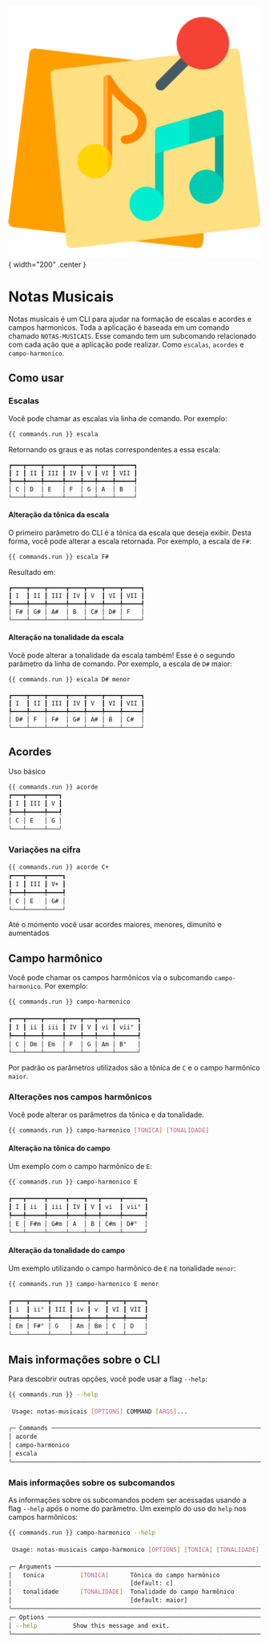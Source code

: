 ![logo do projeto](assets/logo.png){ width="200" .center }
# Notas Musicais

Notas musicais é um CLI para ajudar na formação de escalas e acordes e campos harmonicos.
Toda a aplicação é baseada em um comando chamado `NOTAS-MUSICAIS`. Esse comando tem um subcomando relacionado com cada ação que a aplicação pode realizar. Como `escalas`, `acordes` e `campo-harmonico`.

## Como usar
### Escalas

Você pode chamar as escalas via linha de comando. Por exemplo:


```bash
{{ commands.run }} escala
```

Retornando os graus e as notas correspondentes a essa escala:

```
┏━━━┳━━━━┳━━━━━┳━━━━┳━━━┳━━━━┳━━━━━┓
┃ I ┃ II ┃ III ┃ IV ┃ V ┃ VI ┃ VII ┃
┡━━━╇━━━━╇━━━━━╇━━━━╇━━━╇━━━━╇━━━━━┩
│ C │ D  │ E   │ F  │ G │ A  │ B   │
└───┴────┴─────┴────┴───┴────┴─────┘
```

#### Alteração da tônica da escala

O primeiro parâmetro do CLI é a tônica da escala que deseja exibir. Desta forma, você pode alterar a escala retornada. Por exemplo, a escala de `F#`:

```bash
{{ commands.run }} escala F#
```

Resultado em:

```
┏━━━━┳━━━━┳━━━━━┳━━━━┳━━━━┳━━━━┳━━━━━┓
┃ I  ┃ II ┃ III ┃ IV ┃ V  ┃ VI ┃ VII ┃
┡━━━━╇━━━━╇━━━━━╇━━━━╇━━━━╇━━━━╇━━━━━┩
│ F# │ G# │ A#  │ B  │ C# │ D# │ F   │
└────┴────┴─────┴────┴────┴────┴─────┘
```

#### Alteração na tonalidade da escala

Você pode alterar a tonalidade da escala também! Esse é o segundo parâmetro da linha de comando. Por exemplo, a escala de `D#` maior:

```
{{ commands.run }} escala D# menor

┏━━━━┳━━━━┳━━━━━┳━━━━┳━━━━┳━━━━┳━━━━━┓
┃ I  ┃ II ┃ III ┃ IV ┃ V  ┃ VI ┃ VII ┃
┡━━━━╇━━━━╇━━━━━╇━━━━╇━━━━╇━━━━╇━━━━━┩
│ D# │ F  │ F#  │ G# │ A# │ B  │ C#  │
└────┴────┴─────┴────┴────┴────┴─────┘

```


## Acordes

Uso básico

```bash
{{ commands.run }} acorde
┏━━━┳━━━━━┳━━━┓
┃ I ┃ III ┃ V ┃
┡━━━╇━━━━━╇━━━┩
│ C │ E   │ G │
└───┴─────┴───┘
```

### Variações na cifra

```bash
{{ commands.run }} acorde C+
┏━━━┳━━━━━┳━━━━┓
┃ I ┃ III ┃ V+ ┃
┡━━━╇━━━━━╇━━━━┩
│ C │ E   │ G# │
└───┴─────┴────┘
```

Até o momento você usar acordes maiores, menores, dimunito e aumentados


## Campo harmônico

Você pode chamar os campos harmônicos via o subcomando `campo-harmonico`. Por exemplo:

```bash
{{ commands.run }} campo-harmonico

┏━━━┳━━━━┳━━━━━┳━━━━┳━━━┳━━━━┳━━━━━━┓
┃ I ┃ ii ┃ iii ┃ IV ┃ V ┃ vi ┃ vii° ┃
┡━━━╇━━━━╇━━━━━╇━━━━╇━━━╇━━━━╇━━━━━━┩
│ C │ Dm │ Em  │ F  │ G │ Am │ B°   │
└───┴────┴─────┴────┴───┴────┴──────┘
```

Por padrão os parâmetros utilizados são a tônica de `C` e o campo harmônico `maior`.

### Alterações nos campos harmônicos

Você pode alterar os parâmetros da tônica e da tonalidade.

```bash
{{ commands.run }} campo-harmonico [TONICA] [TONALIDADE]
```

#### Alteração na tônica do campo

Um exemplo com o campo harmônico de `E`:

```bash
{{ commands.run }} campo-harmonico E

┏━━━┳━━━━━┳━━━━━┳━━━━┳━━━┳━━━━━┳━━━━━━┓
┃ I ┃ ii  ┃ iii ┃ IV ┃ V ┃ vi  ┃ vii° ┃
┡━━━╇━━━━━╇━━━━━╇━━━━╇━━━╇━━━━━╇━━━━━━┩
│ E │ F#m │ G#m │ A  │ B │ C#m │ D#°  │
└───┴─────┴─────┴────┴───┴─────┴──────┘
```

#### Alteração da tonalidade do campo

Um exemplo utilizando o campo harmônico de `E` na tonalidade `menor`:

```bash
{{ commands.run }} campo-harmonico E menor

┏━━━━┳━━━━━┳━━━━━┳━━━━┳━━━━┳━━━━┳━━━━━┓
┃ i  ┃ ii° ┃ III ┃ iv ┃ v  ┃ VI ┃ VII ┃
┡━━━━╇━━━━━╇━━━━━╇━━━━╇━━━━╇━━━━╇━━━━━┩
│ Em │ F#° │ G   │ Am │ Bm │ C  │ D   │
└────┴─────┴─────┴────┴────┴────┴─────┘
```

## Mais informações sobre o CLI

Para descobrir outras opções, você pode usar a flag `--help`:

```bash
{{ commands.run }} --help
                                                                       
 Usage: notas-musicais [OPTIONS] COMMAND [ARGS]...

╭─ Commands ──────────────────────────────────────────────────────────╮
│ acorde                                                              │
│ campo-harmonico                                                     │
│ escala                                                              │
╰─────────────────────────────────────────────────────────────────────╯
```

### Mais informações sobre os subcomandos

As informações sobre os subcomandos podem ser acessadas usando a flag `--help` após o nome do parâmetro. Um exemplo do uso do `help` nos campos harmônicos:

```bash
{{ commands.run }} campo-harmonico --help
                                                                       
 Usage: notas-musicais campo-harmonico [OPTIONS] [TONICA] [TONALIDADE] 
                                                                       
╭─ Arguments ─────────────────────────────────────────────────────────╮
│   tonica          [TONICA]      Tônica do campo harmônico           │
│                                 [default: c]                        │
│   tonalidade      [TONALIDADE]  Tonalidade do campo harmônico       │
│                                 [default: maior]                    │
╰─────────────────────────────────────────────────────────────────────╯
╭─ Options ───────────────────────────────────────────────────────────╮
│ --help          Show this message and exit.                         │
╰─────────────────────────────────────────────────────────────────────╯
```